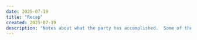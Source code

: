 ```yaml
---
date: 2025-07-19
title: "Recap"
created: 2025-07-19
description: "Notes about what the party has accomplished.  Some of these notes are raw GM notes while others are summaries or dramatizations of the events."
---
```









<!-- Hugo will automatically list all pages in this section below this content -->